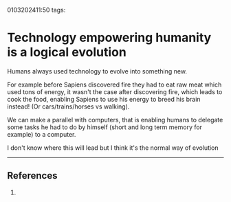 0103202411:50
tags: 
# Technology empowering humanity is a logical evolution

Humans always used technology to evolve into something new. 

For example before Sapiens discovered fire they had to eat raw meat which used tons of energy, it wasn't the case after discovering fire, which leads to cook the food, enabling Sapiens to use his energy to breed his brain instead! (Or cars/trains/horses vs walking).

We can make a parallel with computers, that is enabling humans to delegate some tasks he had to do by himself (short and long term memory for example) to a computer. 

I don't know where this will lead but I think it's the normal way of evolution

---
## References
1. 